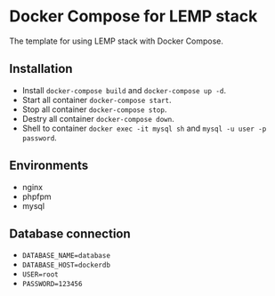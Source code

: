 # Docker Compose for LEMP stack

The template for using LEMP stack with Docker Compose.


## Installation

- Install `docker-compose build` and `docker-compose up -d`.
- Start all container `docker-compose start`.
- Stop all container `docker-compose stop`.
- Destry all container `docker-compose down`.
- Shell to container `docker exec -it mysql sh` and `mysql -u user -p password`.


## Environments

- nginx
- phpfpm
- mysql


## Database connection

- `DATABASE_NAME=database`
- `DATABASE_HOST=dockerdb`
- `USER=root`
- `PASSWORD=123456`
